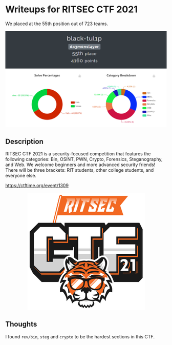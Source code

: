 # Writeups for RITSEC CTF 2021
We placed at the 55th position out of 723 teams.

![black-tul1p](/RITSEC-2021/_images/score.png)

## Description

RITSEC CTF 2021 is a security-focused competition that features the following categories: Bin, OSINT, PWN, Crypto, Forensics, Steganography, and Web. We welcome beginners and more advanced security friends! There will be three brackets: RIT students, other college students, and everyone else.

https://ctftime.org/event/1309

<p align="center">
  <img src="/RITSEC-2021/_images/RITSEC_logo.png" />
</p>

## Thoughts
I found `rev/bin`, `steg` and `crypto` to be the hardest sections in this CTF.
